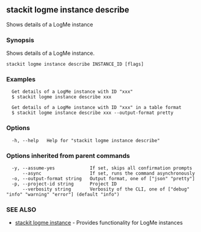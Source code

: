 ## stackit logme instance describe

Shows details  of a LogMe instance

### Synopsis

Shows details  of a LogMe instance.

```
stackit logme instance describe INSTANCE_ID [flags]
```

### Examples

```
  Get details of a LogMe instance with ID "xxx"
  $ stackit logme instance describe xxx

  Get details of a LogMe instance with ID "xxx" in a table format
  $ stackit logme instance describe xxx --output-format pretty
```

### Options

```
  -h, --help   Help for "stackit logme instance describe"
```

### Options inherited from parent commands

```
  -y, --assume-yes             If set, skips all confirmation prompts
      --async                  If set, runs the command asynchronously
  -o, --output-format string   Output format, one of ["json" "pretty"]
  -p, --project-id string      Project ID
      --verbosity string       Verbosity of the CLI, one of ["debug" "info" "warning" "error"] (default "info")
```

### SEE ALSO

* [stackit logme instance](./stackit_logme_instance.md)	 - Provides functionality for LogMe instances


